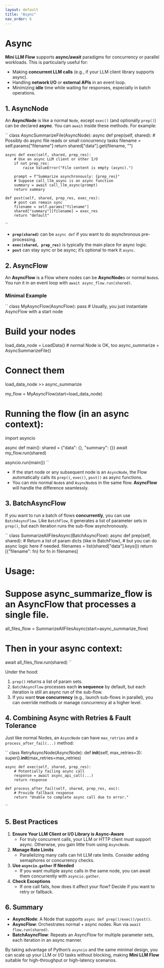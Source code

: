 ```yaml
---
layout: default
title: "Async"
nav_order: 6
---
```


# Async

**Mini LLM Flow** supports **async/await** paradigms for concurrency or parallel workloads. This is particularly useful for:
- Making **concurrent LLM calls** (e.g., if your LLM client library supports async).
- Handling **network I/O** or **external APIs** in an event loop.
- Minimizing **idle** time while waiting for responses, especially in batch operations.

## 1. AsyncNode

An **AsyncNode** is like a normal `Node`, except `exec()` (and optionally `prep()`) can be declared **async**. You can `await` inside these methods. For example:

`` 
class AsyncSummarizeFile(AsyncNode):
    async def prep(self, shared):
        # Possibly do async file reads or small concurrency tasks
        filename = self.params["filename"]
        return shared["data"].get(filename, "")

    async def exec(self, shared, prep_res):
        # Use an async LLM client or other I/O
        if not prep_res:
            raise ValueError("File content is empty (async).")

        prompt = f"Summarize asynchronously: {prep_res}"
        # Suppose call_llm_async is an async function
        summary = await call_llm_async(prompt)
        return summary

    def post(self, shared, prep_res, exec_res):
        # post can remain sync
        filename = self.params["filename"]
        shared["summary"][filename] = exec_res
        return "default"
``

- **`prep(shared)`** can be `async def` if you want to do asynchronous pre-processing.
- **`exec(shared, prep_res)`** is typically the main place for async logic.
- **`post`** can stay sync or be async; it’s optional to mark it `async`.

## 2. AsyncFlow

An **AsyncFlow** is a Flow where nodes can be **AsyncNode**s or normal `Node`s. You run it in an event loop with `await async_flow.run(shared)`.

### Minimal Example

`` 
class MyAsyncFlow(AsyncFlow):
    pass  # Usually, you just instantiate AsyncFlow with a start node

# Build your nodes
load_data_node = LoadData()  # normal Node is OK, too
async_summarize = AsyncSummarizeFile()

# Connect them
load_data_node >> async_summarize

my_flow = MyAsyncFlow(start=load_data_node)

# Running the flow (in an async context):
import asyncio

async def main():
    shared = {"data": {}, "summary": {}}
    await my_flow.run(shared)

asyncio.run(main())
``

- If the start node or any subsequent node is an `AsyncNode`, the Flow automatically calls its `prep()`, `exec()`, `post()` as async functions.
- You can mix normal `Node`s and `AsyncNode`s in the same flow. **AsyncFlow** will handle the difference seamlessly.

## 3. BatchAsyncFlow

If you want to run a batch of flows **concurrently**, you can use `BatchAsyncFlow`. Like `BatchFlow`, it generates a list of parameter sets in `prep()`, but each iteration runs the sub-flow asynchronously.

`` 
class SummarizeAllFilesAsync(BatchAsyncFlow):
    async def prep(self, shared):
        # Return a list of param dicts (like in BatchFlow),
        # but you can do async logic here if needed.
        filenames = list(shared["data"].keys())
        return [{"filename": fn} for fn in filenames]

# Usage:
# Suppose async_summarize_flow is an AsyncFlow that processes a single file.

all_files_flow = SummarizeAllFilesAsync(start=async_summarize_flow)

# Then in your async context:
await all_files_flow.run(shared)
``

Under the hood:
1. `prep()` returns a list of param sets.  
2. `BatchAsyncFlow` processes each **in sequence** by default, but each iteration is still an async run of the sub-flow.  
3. If you want **true concurrency** (e.g., launch sub-flows in parallel), you can override methods or manage concurrency at a higher level.

## 4. Combining Async with Retries & Fault Tolerance

Just like normal Nodes, an `AsyncNode` can have `max_retries` and a `process_after_fail(...)` method:

`` 
class RetryAsyncNode(AsyncNode):
    def __init__(self, max_retries=3):
        super().__init__(max_retries=max_retries)

    async def exec(self, shared, prep_res):
        # Potentially failing async call
        response = await async_api_call(...)
        return response

    def process_after_fail(self, shared, prep_res, exc):
        # Provide fallback response
        return "Unable to complete async call due to error."
``

## 5. Best Practices

1. **Ensure Your LLM Client or I/O Library is Async-Aware**  
   - For truly concurrent calls, your LLM or HTTP client must support async. Otherwise, you gain little from using `AsyncNode`.
2. **Manage Rate Limits**  
   - Parallelizing many calls can hit LLM rate limits. Consider adding semaphores or concurrency checks.
3. **Use `asyncio.gather` If Needed**  
   - If you want multiple async calls in the same node, you can await them concurrently with `asyncio.gather`.
4. **Check Exceptions**  
   - If one call fails, how does it affect your flow? Decide if you want to retry or fallback.

## 6. Summary

- **AsyncNode**: A Node that supports `async def prep()/exec()/post()`.
- **AsyncFlow**: Orchestrates normal + async nodes. Run via `await flow.run(shared)`.
- **BatchAsyncFlow**: Repeats an AsyncFlow for multiple parameter sets, each iteration in an async manner.

By taking advantage of Python’s `asyncio` and the same minimal design, you can scale up your LLM or I/O tasks without blocking, making **Mini LLM Flow** suitable for high-throughput or high-latency scenarios.
